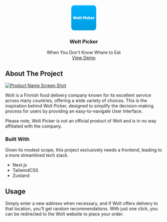 <a id="readme-top"></a>

<br />
<div align="center">
  <a href="https://github.com/othneildrew/Best-README-Template">
    <img src="public/docs/logo.png" alt="Logo" width="80" height="80">
  </a>

  <h3 align="center">Wolt Picker</h3>

  <p align="center">
    When You Don't Know Where to Eat
    <br />
    <a href="https://wolt-picker.vercel.app">View Demo</a>
  </p>
</div>

## About The Project

[![Product Name Screen Shot][product-screenshot]](https://wolt-picker.vercel.app)

[product-screenshot]: public/docs/site.png

Wolt is a Finnish food delivery company known for its excellent service across many countries, offering a wide variety of choices. This is the inspiration behind Wolt Picker, designed to simplify the decision-making process for users by providing an easy-to-navigate User Interface.

Please note, Wolt Picker is not an official product of Wolt and is in no way affiliated with the company.

### Built With

Given its modest scope, this project exclusively needs a frontend, leading to a more streamlined tech stack.

- Next.js
- TailwindCSS
- Zustand

## Usage

Simply enter a new address when necessary, and if Wolt offers delivery to that location, you'll get random recommendations. With just one click, you can be redirected to the Wolt website to place your order.
